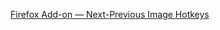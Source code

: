 [Firefox Add-on — Next-Previous Image Hotkeys](https://addons.mozilla.org/en-US/firefox/addon/next-previous-image-hotkeys/)
